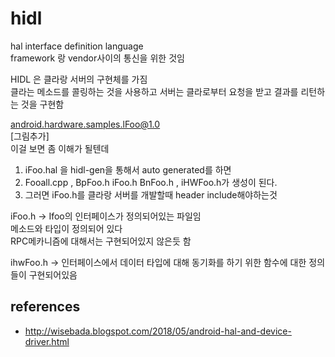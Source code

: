 # hidl 
hal interface definition language   
framework 랑 vendor사이의 통신을 위한 것임  

HIDL 은 클라랑 서버의 구현체를 가짐   
클라는 메소드를 콜링하는 것을 사용하고 서버는 클라로부터 요청을 받고 결과를 리턴하는 것을 구현함  

android.hardware.samples.lFoo@1.0  
[그림추가]  
이걸 보면 좀 이해가 될텐데   
1. iFoo.hal 을 hidl-gen을 통해서 auto generated를 하면   
2. Fooall.cpp , BpFoo.h iFoo.h BnFoo.h , iHWFoo.h가 생성이 된다. 
3. 그러면 iFoo.h를 클라랑 서버를 개발할때 header include해야하는것  


iFoo.h -> Ifoo의 인터페이스가 정의되어있는 파일임  
메소드와 타입이 정의되어 있다   
RPC메카니즘에 대해서는 구현되어있지 않은듯 함     

ihwFoo.h -> 인터페이스에서 데이터 타입에 대해 동기화를 하기 위한 함수에 대한 정의들이 구현되어있음   


## references 
- http://wisebada.blogspot.com/2018/05/android-hal-and-device-driver.html
